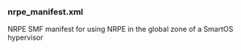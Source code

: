
### nrpe_manifest.xml

NRPE SMF manifest for using NRPE in the global zone of a SmartOS hypervisor
